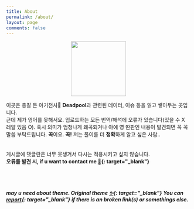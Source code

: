 ```yaml
---
title: About
permalink: /about/
layout: page
comments: false
---
```



<center>
  <img src="https://user-images.githubusercontent.com/74714697/100357357-e9df6b80-3037-11eb-9cdb-fd243f2cb191.png" width="150px" height="150px">
</center>

이곳은 총칼 든 아기천사👶 **Deadpool**과 관련된 데이터, 이슈 등을 읽고 쌓아두는 곳입니다. <br/>
근데 제가 영어를 못해서요. 업로드하는 모든 번역/해석에 오류가 있습니다(있을 수 X 레알 있음 O). 혹시 의미가 엄청나게 왜곡되거나 아예 영 딴판인 내용이 발견되면 꼭 꼭 말씀 부탁드립니다. **꼭**이요. **꼭!** 저는 풀이를 더 **정확**하게 알고 싶은 사람.. 
<br/>
<br/>
<br/>
게시글에 댓글란은 너무 못생겨서 다시는 적용시키고 싶지 않습니다.<br/>
**오류를 발견 시, if u want to contact me [💌](https://twitter.com/yeieje2){: target="_blank"}**

<br/><br/>
##### **may u need about theme. Original theme [✨](https://github.com/piharpi/jekyll-klise){: target="_blank"}** You can [report](http://github.com/piharpi/jekyll-klise/issues/new){: target="_blank"} if there is an broken link(s) or somethings else.
